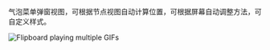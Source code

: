 气泡菜单弹窗视图，可根据节点视图自动计算位置，可根据屏幕自动调整方法，可自定义样式。

![Flipboard playing multiple GIFs](https://github.com/zmXie/JMPopupMenuView/raw/master/JMPopupMenuView/JMPopupMenuView.gif)
